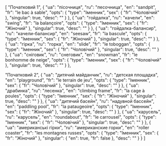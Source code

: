[
  "Початковий 1",
  {
    "ua": "пісочниця",
    "ru": "песочница",
    "en": "sandpit",
    "fr": "le bac à sable",
    "opts": {
      "type": "Іменник",
      "sex": {
        "fr": "Чоловічий"
      },
      "singular": true,
      "desc": ""
    }
  },
  {
    "ua": "гойдалка",
    "ru": "качели",
    "en": "swing",
    "fr": "la balançoire",
    "opts": {
      "type": "Іменник",
      "sex": {
        "fr": "Жіночий"
      },
      "singular": true,
      "desc": ""
    }
  },
  {
    "ua": "гойдалка-балансир",
    "ru": "качели-балансир",
    "en": "seesaw",
    "fr": "la bascule",
    "opts": {
      "type": "Іменник",
      "sex": {
        "fr": "Жіночий"
      },
      "singular": true,
      "desc": ""
    }
  },
  {
    "ua": "гірка",
    "ru": "горка",
    "en": "slide",
    "fr": "le toboggan",
    "opts": {
      "type": "Іменник",
      "sex": {
        "fr": "Чоловічий"
      },
      "singular": true,
      "desc": ""
    }
  },
  {
    "ua": "сніговик",
    "ru": "снеговик",
    "en": "snowman",
    "fr": "le bonhomme de neige",
    "opts": {
      "type": "Іменник",
      "sex": {
        "fr": "Чоловічий"
      },
      "singular": true,
      "desc": ""
    }
  },


  
  "Початковий 2",
  {
    "ua": "дитячий майданчик",
    "ru": "детская площадка",
    "en": "playground",
    "fr": "le terrain de jeu",
    "opts": {
      "type": "Іменник",
      "sex": {
        "fr": "Чоловічий"
      },
      "singular": true,
      "desc": ""
    }
  },
  {
    "ua": "драбинка",
    "ru": "лесенка",
    "en": "climbing frame",
    "fr": "la cage à poules",
    "opts": {
      "type": "Іменник",
      "sex": {
        "fr": "Жіночий"
      },
      "singular": true,
      "desc": ""
    }
  },
  {
    "ua": "дитячий басейн",
    "ru": "надувной бассейн",
    "en": "paddling pool",
    "fr": "la pataugeoire",
    "opts": {
      "type": "Іменник",
      "sex": {
        "fr": "Жіночий"
      },
      "singular": true,
      "desc": ""
    }
  },
  {
    "ua": "карусель",
    "ru": "карусель",
    "en": "roundabout",
    "fr": "le carrousel",
    "opts": {
      "type": "Іменник",
      "sex": {
        "fr": "Чоловічий"
      },
      "singular": true,
      "desc": ""
    }
  },
  {
    "ua": "американські гірки",
    "ru": "американские горки",
    "en": "roller coaster",
    "fr": "les montagnes russes",
    "opts": {
      "type": "Іменник",
      "sex": {
        "fr": "Жіночий"
      },
      "singular": {
        "en": true,
        "fr": false
      },
      "desc": ""
    }
  }
]

